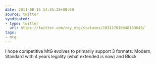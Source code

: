 ```yaml
---
date: 2011-08-15 14:55:28+00:00
source: twitter
syndicated:
- type: twitter
  url: https://twitter.com/roy_mtg/statuses/103117610048163840/
tags:
- mtg
---
```


I hope competitive MtG evolves to primarily support 3 formats: Modern, Standard with 4 years legality (what extended is now) and Block